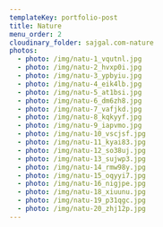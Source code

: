 ```yaml
---
templateKey: portfolio-post
title: Nature
menu_order: 2
cloudinary_folder: sajgal.com-nature
photos:
  - photo: /img/natu-1_vqutnl.jpg
  - photo: /img/natu-2_hvxp0i.jpg
  - photo: /img/natu-3_ypbyiu.jpg
  - photo: /img/natu-4_eik4lb.jpg
  - photo: /img/natu-5_at1bsi.jpg
  - photo: /img/natu-6_dm6zh8.jpg
  - photo: /img/natu-7_vafjkd.jpg
  - photo: /img/natu-8_kqkyyf.jpg
  - photo: /img/natu-9_iapvmo.jpg
  - photo: /img/natu-10_vscjsf.jpg
  - photo: /img/natu-11_kyai83.jpg
  - photo: /img/natu-12_so38uj.jpg
  - photo: /img/natu-13_sujwp3.jpg
  - photo: /img/natu-14_rmw98y.jpg
  - photo: /img/natu-15_oqyyi7.jpg
  - photo: /img/natu-16_nigjpe.jpg
  - photo: /img/natu-18_xiuunu.jpg
  - photo: /img/natu-19_p31qgc.jpg
  - photo: /img/natu-20_zhj12p.jpg
---
```


